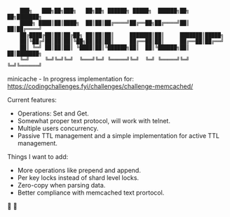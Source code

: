 ```
    ███╗   ███╗██╗███╗   ██╗██╗ ██████╗ █████╗  ██████╗██╗  ██╗███████╗
    ████╗ ████║██║████╗  ██║██║██╔════╝██╔══██╗██╔════╝██║  ██║██╔════╝
    ██╔████╔██║██║██╔██╗ ██║██║██║     ███████║██║     ███████║█████╗  
    ██║╚██╔╝██║██║██║╚██╗██║██║██║     ██╔══██║██║     ██╔══██║██╔══╝  
    ██║ ╚═╝ ██║██║██║ ╚████║██║╚██████╗██║  ██║╚██████╗██║  ██║███████╗
    ╚═╝     ╚═╝╚═╝╚═╝  ╚═══╝╚═╝ ╚═════╝╚═╝  ╚═╝ ╚═════╝╚═╝  ╚═╝╚══════╝

```
minicache - In progress implementation for: https://codingchallenges.fyi/challenges/challenge-memcached/

Current features:

* Operations: Set and Get.
* Somewhat proper text protocol, will work with telnet.
* Multiple users concurrency.
* Passive TTL management and a simple implementation for active TTL management.

Things I want to add:
* More operations like prepend and append.
* Per key locks instead of shard level locks.
* Zero-copy when parsing data.
* Better compliance with memcached text prortocol.

🦀 🚀